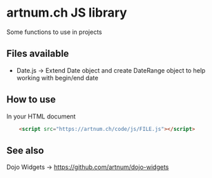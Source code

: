 artnum.ch JS library
====================

Some functions to use in projects

Files available
---------------

  * Date.js -> Extend Date object and create DateRange object to help working with begin/end date

How to use
----------

In your HTML document

```html
    <script src="https://artnum.ch/code/js/FILE.js"></script>
```

See also
--------

Dojo Widgets -> https://github.com/artnum/dojo-widgets
